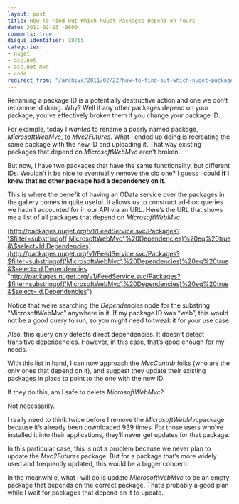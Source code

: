 ```yaml
---
layout: post
title: How To Find Out Which NuGet Packages Depend on Yours
date: 2011-02-23 -0800
comments: true
disqus_identifier: 18765
categories:
- nuget
- asp.net
- asp.net mvc
- code
redirect_from: "/archive/2011/02/22/how-to-find-out-which-nuget-packages-depend-on-yours.aspx/"
---
```


Renaming a package ID is a potentially destructive action and one we
don’t recommend doing. Why? Well if any other packages depend on your
package, you’ve effectively broken them if you change your package ID.

For example, today I *wanted* to rename a poorly named package,
*MicrosoftWebMvc*, to *Mvc2Futures*. What I ended up doing is recreating
the same package with the new ID and uploading it. That way existing
packages that depend on *MicrosoftWebMvc* aren’t broken.

But now, I have two packages that have the same functionality, but
different IDs. Wouldn’t it be nice to eventually remove the old one? I
guess I could **if I knew that no other package had a dependency on
it**.

This is where the benefit of having an OData service over the packages
in the gallery comes in quite useful. It allows us to construct ad-hoc
queries we hadn’t accounted for in our API via an URL. Here’s the URL
that shows me a list of all packages that depend on *MicrosoftWebMvc*.

[http://packages.nuget.org/v1/FeedService.svc/Packages?\$filter=substringof('MicrosoftWebMvc',%20Dependencies)%20eq%20true&\$select=Id,Dependencies](http://packages.nuget.org/v1/FeedService.svc/Packages?$filter=substringof('MicrosoftWebMvc',%20Dependencies)%20eq%20true&$select=Id,Dependencies "http://packages.nuget.org/v1/FeedService.svc/Packages?$filter=substringof('MicrosoftWebMvc',%20Dependencies)%20eq%20true&$select=Id,Dependencies")

Notice that we’re searching the *Dependencies* node for the substring
“MicrosoftWebMvc” anywhere in it. If my package ID was “web”, this would
not be a good query to run, so you might need to tweak it for your use
case.

Also, this query only detects direct dependencies. It doesn’t detect
transitive dependencies. However, in this case, that’s good enough for
my needs.

With this list in hand, I can now approach the *MvcContrib* folks (who
are the only ones that depend on it), and suggest they update their
existing packages in place to point to the one with the new ID.

If they do this, am I safe to delete *MicrosoftWebMvc*?

Not necessarily.

I really need to think twice before I remove the
*MicrosoftWebMvc*package because it’s already been downloaded 939 times.
For those users who’ve installed it into their applications, they’ll
never get updates for that package.

In this particular case, this is not a problem because we never plan to
update the *Mvc2Futures* package. But for a package that’s more widely
used and frequently updated, this would be a bigger concern.

In the meanwhile, what I will do is update *MicrosoftWebMvc* to be an
empty package that depends on the correct package. That’s probably a
good plan while I wait for packages that depend on it to update.


